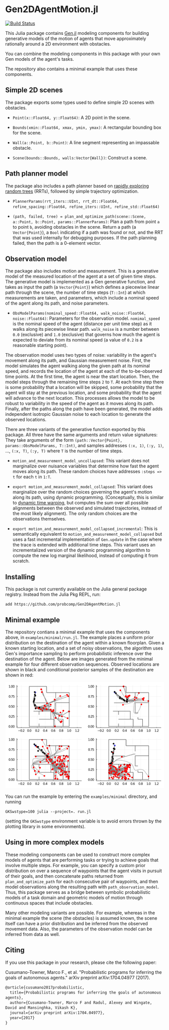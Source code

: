# Gen2DAgentMotion.jl

[![Build Status](https://travis-ci.com/probcomp/Gen2DAgentMotion.jl.svg?branch=master)](https://travis-ci.com/probcomp/Gen2DAgentMotion.jl)


This Julia package contains [Gen.jl](https://www.gen.dev) modeling components for building generative
models of the motion of agents that move approximately rationally around a 2D
environment with obstacles.

You can combine the modeling components in this package with your own Gen
models of the agent's tasks.

The repository also contains a minimal example that uses these components.

## Simple 2D scenes

The package exports some types used to define simple 2D scenes with obstacles.

- `Point(x::Float64, y::Float64)`: A 2D point in the scene.

- `Bounds(xmin::Float64, xmax, ymin, ymax)`: A rectangular bounding box for the scene.

- `Wall(a::Point, b::Point)`: A line segment representing an impassable obstacle.

- `Scene(bounds::Bounds, walls:Vector{Wall})`: Construct a scene.

## Path planner model

The package also includes a path planner based on [rapidly exploring random trees](http://msl.cs.illinois.edu/~lavalle/papers/Lav98c.pdf) (RRTs),
followed by simple trajectory optimization.

- `PlannerParams(rrt_iters::UInt, rrt_dt::Float64, refine_spacing::Float64, refine_iters::UInt, refine_std::Float64)`

- `(path, failed, tree) = plan_and_optimize_path(scene::Scene, a::Point, b::Point, params::PlannerParams)`: Plan a path from point `a` to point `b`, avoiding obstacles in the scene. Return a path (a `Vector{Point}`), a `Bool` indicating if a path was found or not, and the RRT that was used internally for debugging purposes. If the path planning failed, then the path is a 0-element vector.

## Observation model

The package also includes motion and measurement.
This is a generative model of the measured location of the agent at a set of given time steps.
The generative model is implemented as a Gen generative function, and takes as input
the path (a `Vector{Point}`) which defines a piecewise linear path through the scene,
the number of time steps (`T::Int`) at which measurements are taken,
and parameters, which include a nominal speed of the agent along its path,
and noise parameters.

- `ObsModelParams(nominal_speed::Float64, walk_noise::Float64, noise::Float64)`: Parameters for the observation model. `nomimal_speed` is the nominal speed of the agent (distance per unit time step) as it walks along its piecewise linear path. `walk_noise` is a number between `0.0` (exclusive) and `1.0` (exclusive) that governs how much the agent is expected to deviate from its nominal speed (a value of `0.2` is a reasonable starting point).

The observation model uses two types of noise:
variability in the agent's movement along its path, and
Gaussian measurement noise.
First, the model simulates the agent walking along the given path at its nominal speed,
and records the location of the agent at each of the to-be-observed time points.
At the first time, the agent is near the start location.
Then, the model steps through the remaining time steps `2` to `T`.
At each time step there is some probability that a location will be skipped, some probability that the agent will stay at the previous location, and some probability that the agent will advance to the next location.
This processes allows the model to be robust to variability in the speed of the agent as it moves along its path.
Finally, after the paths along the path have been generated,
the model adds independent isotropic Gaussian noise to each location to generate the observed locations.

There are three variants of the generative function exported by this package.
All three have the same arguments and return value signatures:
They take arguments of the form `(path::Vector{Point}, params::ObsModelParams, T::Int)`, and samples addresses `(:x, 1)`, `(:y, 1)`, ..., `(:x, T)`, `(:y, T)` where `T` is the number of time steps.

- `motion_and_measurement_model_uncollapsed`: This variant does not marginalize over nuisance variables that determine how fast the agent moves along its path. These random choices have addresses `:steps => t` for each `t` in `1:T`.

- `export motion_and_measurement_model_collapsed`: This variant does marginalize over the random choices governing the agent's motion along its path, using dynamic programming. (Conceptually, this is similar to [dynamic time warping](https://en.wikipedia.org/wiki/Dynamic_time_warping), but computes the sum over all possible alignments between the observed and simulated trajectories, instead of the most likely alignment). The only random choices are the observations themselves.

- `export motion_and_measurement_model_collapsed_incremental`: This is semantically equivalent to `motion_and_measurement_model_collapsed` but uses a fast incremental implementation of `Gen.update` in the case where the trace is extended with additional time steps. This variant uses an incrementalized version of the dynamic programming algorithm to compute the new log marginal likelihood, instead of computing it from scratch.

## Installing

This package is not currently available on the Julia general package registry. Instead from the Julia Pkg REPL, run:
```
add https://github.com/probcomp/Gen2DAgentMotion.jl
```

## Minimal example

The repository contians a minimal example that uses the components above, in `examples/minimal/run.jl`.
The example places a uniform prior distribution on the destination of the agent within a known floorplan.
Given a known starting location, and a set of noisy observations, the algorithm uses Gen's importance sampling
to perform probabilistic inference over the destination of the agent.
Below are images generated from the minimal example for four different observation sequences.
Observed locations are shown in black and conditional posterior samples of the destination are shown in red:

![Inferences from minimal example](/examples/minimal/inferences.png)

You can run the example by entering the `examples/minimal` directory, and running
```
GKSwstype=100 julia --project=. run.jl
```
(setting the `GKSwstype` environment variable is to avoid errors thrown by the plotting library in some environments).

## Using in more complex models

These modeling components can be used to construct more complex models of agents that are performing tasks or trying to achieve goals that involve multiple steps.
For example, you can specify a custom prior distribution on over a sequence of waypoints that the agent visits in pursuit of their goals, and then concatenate paths returned from `plan_and_optimize_path` for each consecutive pair of waypoints, and then model observations along the resulting path with `path_observation_model`.
Thus, this package serves as a bridge between symbolic probabilistic models of a task domain and geometric models of motion through continuous spaces that include obstacles.

Many other modeling variants are possible. For example, whereas in the minimal example the scene (the obstacles) is assumed known, the scene itself can have a prior distribution and be inferred from the observed movement data.
Also, the parameters of the observation model can be inferred from data as well.

## Citing

If you use this package in your research, please cite the following paper:

Cusumano-Towner, Marco F., et al. "Probabilistic programs for inferring the goals of autonomous agents." arXiv preprint arXiv:1704.04977 (2017).

```
@article{cusumano2017probabilistic,
  title={Probabilistic programs for inferring the goals of autonomous agents},
  author={Cusumano-Towner, Marco F and Radul, Alexey and Wingate, David and Mansinghka, Vikash K},
  journal={arXiv preprint arXiv:1704.04977},
  year={2017}
}
````
